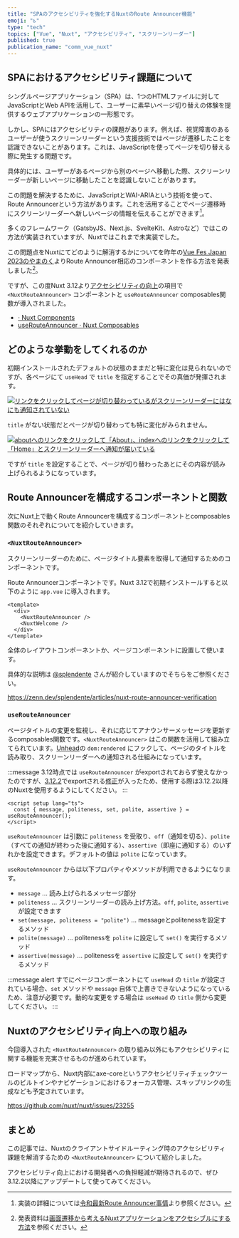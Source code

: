 ```yaml
---
title: "SPAのアクセシビリティを強化するNuxtのRoute Announcer機能"
emoji: "♿"
type: "tech"
topics: ["Vue", "Nuxt", "アクセシビリティ", "スクリーンリーダー"]
published: true
publication_name: "comm_vue_nuxt"
---
```


## SPAにおけるアクセシビリティ課題について

シングルページアプリケーション（SPA）は、1つのHTMLファイルに対してJavaScriptとWeb APIを活用して、ユーザーに素早いページ切り替えの体験を提供するウェブアプリケーションの一形態です。

しかし、SPAにはアクセシビリティの課題があります。例えば、視覚障害のあるユーザーが使うスクリーンリーダーという支援技術ではページが遷移したことを認識できないことがあります。これは、JavaScriptを使ってページを切り替える際に発生する問題です。

具体的には、ユーザーがあるページから別のページへ移動した際、スクリーンリーダーが新しいページに移動したことを認識しないことがあります。

この問題を解決するために、JavaScriptとWAI-ARIAという技術を使って、Route Announcerという方法があります。これを活用することでページ遷移時にスクリーンリーダーへ新しいページの情報を伝えることができます[^1]。

[^1]: 実装の詳細については[令和最新Route Announcer事情](https://2023.yamanoku.net/2023-12-15/)より参照ください。

多くのフレームワーク（GatsbyJS、Next.js、SvelteKit、Astroなど）ではこの方法が実装されていますが、Nuxtではこれまで未実装でした。

この問題点をNuxtにてどのように解消するかについてを昨年の[Vue Fes Japan 2023のやまのく](https://vuefes.jp/2023/sessions/yamanoku)よりRoute Announcer相応のコンポーネントを作る方法を発表しました[^2]。

[^2]: 発表資料は[画面遷移から考えるNuxtアプリケーションをアクセシブルにする方法](https://yamanoku.net/vuefes-japan-2023/ja/)を参照ください。

ですが、この度Nuxt 3.12より[アクセシビリティの向上](https://nuxt.com/blog/v3-12#built-in-accessibility-improvements)の項目で `<NuxtRouteAnnouncer>` コンポーネントと `useRouteAnnouncer` composables関数が導入されました。

* [<NuxtRouteAnnouncer> · Nuxt Components](https://nuxt.com/docs/api/components/nuxt-route-announcer)
* [useRouteAnnouncer · Nuxt Composables](https://nuxt.com/docs/api/composables/use-route-announcer)

## どのような挙動をしてくれるのか

初期インストールされたデフォルトの状態のままだと特に変化は見られないのですが、各ページにて `useHead` で `title` を指定することでその真価が発揮されます。

[![リンクをクリックしてページが切り替わっているがスクリーンリーダーにはなにも通知されていない](https://i.gyazo.com/bd67f964f7a2d4cdd7c577257aa74538.gif)](https://gyazo.com/bd67f964f7a2d4cdd7c577257aa74538)

`title` がない状態だとページが切り替わっても特に変化がみられません。

[![aboutへのリンクをクリックして「About」、indexへのリンクをクリックして「Home」とスクリーンリーダーへ通知が届いている](https://i.gyazo.com/a21b5a1b491e64758219d44d3fbf1cfb.gif)](https://gyazo.com/a21b5a1b491e64758219d44d3fbf1cfb)

ですが `title` を設定することで、ページが切り替わったあとにその内容が読み上げられるようになっています。

## Route Announcerを構成するコンポーネントと関数

次にNuxt上で動くRoute Announcerを構成するコンポーネントとcomposables関数のそれぞれについてを紹介していきます。

### `<NuxtRouteAnnouncer>`

スクリーンリーダーのために、ページタイトル要素を取得して通知するためのコンポーネントです。

Route Announcerコンポーネントです。Nuxt 3.12で初期インストールすると以下のように `app.vue` に導入されます。

```vue
<template>
  <div>
    <NuxtRouteAnnouncer />
    <NuxtWelcome />
  </div>
</template>
```

全体のレイアウトコンポーネントか、ページコンポーネントに設置して使います。

具体的な説明は [@splendente](https://zenn.dev/splendente) さんが紹介していますのでそちらをご参照ください。

https://zenn.dev/splendente/articles/nuxt-route-announcer-verification

### `useRouteAnnouncer`

ページタイトルの変更を監視し、それに応じてアナウンサーメッセージを更新するcomposables関数です。`<NuxtRouteAnnouncer>` はこの関数を活用して組み立てられています。[Unhead](https://unhead.unjs.io/)の `dom:rendered` にフックして、ページのタイトルを読み取り、スクリーンリーダーへの通知される仕組みになっています。

:::message
3.12時点では `useRouteAnnouncer` がexportされておらず使えなかったのですが、[3.12.2](https://github.com/nuxt/nuxt/releases/tag/v3.12.2)でexportされる[修正](https://github.com/nuxt/nuxt/pull/27562)が入ったため、使用する際は3.12.2以降のNuxtを使用するようにしてください。
:::

```vue
<script setup lang="ts">
  const { message, politeness, set, polite, assertive } = useRouteAnnouncer();
</script>
```

`useRouteAnnouncer` は引数に `politeness` を受取り、`off`（通知を切る）、`polite`（すべての通知が終わった後に通知する）、`assertive`（即座に通知する）のいずれかを設定できます。デフォルトの値は `polite` になっています。

`useRouteAnnouncer` からは以下プロパティやメソッドが利用できるようになります。

- `message` ... 読み上げられるメッセージ部分
- `politeness` ... スクリーンリーダーの読み上げ方法。`off`, `polite`, `assertive` が設定できます
- `set(message, politeness = "polite")` ... messageとpolitenessを設定するメソッド
- `polite(message)` ... politenessを `polite` に設定して `set()` を実行するメソッド
- `assertive(message)` ... politenessを `assertive` に設定して `set()` を実行するメソッド

:::message alert
すでにページコンポーネントにて `useHead` の `title` が設定されている場合、`set` メソッドや `message` 自体で上書きできないようになっているため、注意が必要です。動的な変更をする場合は `useHead` の `title` 側から変更してください。
:::

## Nuxtのアクセシビリティ向上への取り組み

今回導入された `<NuxtRouteAnnouncer>` の取り組み以外にもアクセシビリティに関する機能を充実させるものが進められています。

ロードマップから、Nuxt内部にaxe-coreというアクセシビリティチェックツールのビルトインやナビゲーションにおけるフォーカス管理、スキップリンクの生成なども予定されています。

https://github.com/nuxt/nuxt/issues/23255

## まとめ

この記事では、Nuxtのクライアントサイドルーティング時のアクセシビリティ課題を解消するための `<NuxtRouteAnnouncer>` について紹介しました。

アクセシビリティ向上における開発者への負担軽減が期待されるので、ぜひ3.12.2以降にアップデートして使ってみてください。

